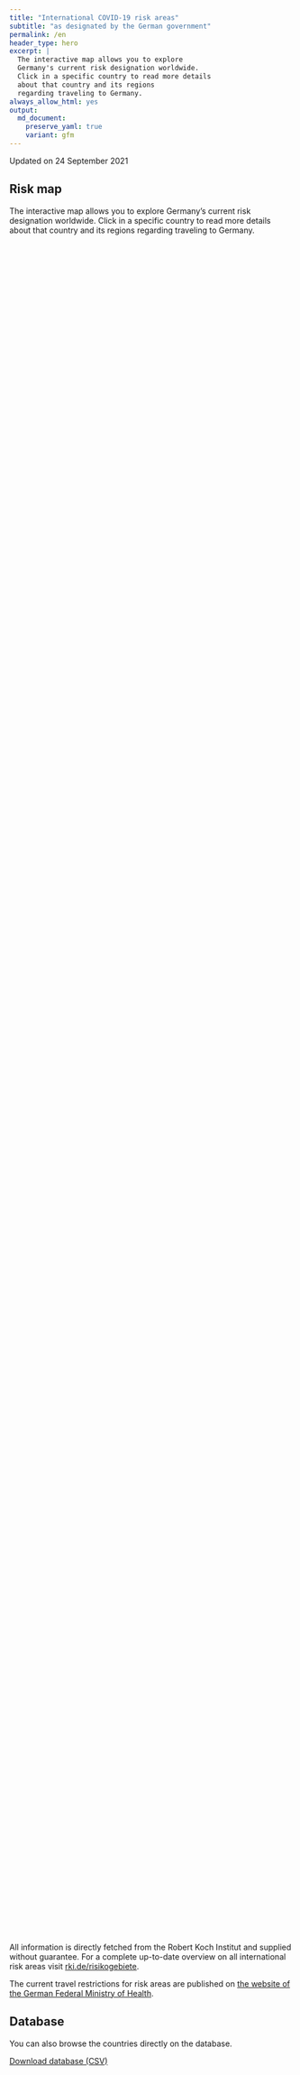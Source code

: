 ```yaml
---
title: "International COVID-19 risk areas"
subtitle: "as designated by the German government"
permalink: /en
header_type: hero
excerpt: |
  The interactive map allows you to explore
  Germany's current risk designation worldwide.
  Click in a specific country to read more details
  about that country and its regions
  regarding traveling to Germany.
always_allow_html: yes
output: 
  md_document:
    preserve_yaml: true
    variant: gfm
---
```


<!-- Modify _R/index_es.Rmd file instead -->

<p class="text-right font-weight-bold">

Updated on 24 September 2021

</p>

## Risk map

The interactive map allows you to explore Germany’s current risk
designation worldwide. Click in a specific country to read more details
about that country and its regions regarding traveling to Germany.

<div id="leaflet" class="leaflet html-widget" style="width:100%;height:75vh;">

</div>

<script src="https://corona-atlas.de/assets/data/locale_en.js"></script>

<script src="https://corona-atlas.de/assets/js/map.js"></script>

All information is directly fetched from the Robert Koch Institut and
supplied without guarantee. For a complete up-to-date overview on all
international risk areas visit
[rki.de/risikogebiete](https://rki.de/risikogebiete).

The current travel restrictions for risk areas are published on [the
website of the German Federal Ministry of
Health](https://www.bundesgesundheitsministerium.de/en/coronavirus/current-information-for-travellers).

## Database

You can also browse the countries directly on the database.

<div id="reactable" class="reactable html-widget" style="width:auto;height:auto;"></div>
<script type="application/json" data-for="reactable">{"x":{"tag":{"name":"Reactable","attribs":{"data":{"Country/Region":["Afghanistan","Angola","Albania","Andorra","United Arab Emirates","Argentina","Armenia","Antigua and Barbuda","Australia","Austria","Azerbaijan","Burundi","Belgium","Benin","Burkina Faso","Bangladesh","Bulgaria","Bahrain","Bahamas","Bosnia and Herzegovina","Belarus","Belize","Bolivia","Brazil","Barbados","Brunei","Bhutan","Botswana","Central African Republic","Canada","Switzerland","Chile","China","Cote D'Ivoire","Cameroon","Democratic Republic of The Congo","Congo","Colombia","Comoros","Cape Verde","Costa Rica","Cuba","Cyprus","Czechia","Germany","Djibouti","Dominica","Denmark","Dominican Republic","Algeria","Ecuador","Egypt","Eritrea","Spain","Estonia","Ethiopia","Finland","Fiji","France","Micronesia","Gabon","United Kingdom","Georgia","Ghana","Guinea","Gambia","Guinea-Bissau","Equatorial Guinea","Greece","Grenada","Guatemala","Guyana","Hong Kong","Honduras","Croatia","Haiti","Hungary","Indonesia","India","Ireland","Iran","Iraq","Iceland","Israel","Italy","Jamaica","Jordan","Japan","Kazakhstan","Kenya","Kyrgyzstan","Cambodia","Kiribati","Saint Kitts and Nevis","South Korea","Kuwait","Laos","Lebanon","Liberia","Libya","Saint Lucia","Liechtenstein","Sri Lanka","Lesotho","Lithuania","Luxembourg","Latvia","Morocco","Monaco","Moldova","Madagascar","Maldives","Mexico","Marshall Islands","North Macedonia","Mali","Malta","Myanmar/Burma","Montenegro","Mongolia","Mozambique","Mauritania","Mauritius","Malawi","Malaysia","Namibia","Niger","Nigeria","Nicaragua","Niue","Netherlands","Norway","Nepal","Nauru","New Zealand","Oman","Pakistan","Panama","Peru","Philippines","Palau","Papua New Guinea","Poland","North Korea","Portugal","Paraguay","Qatar","Romania","Russian Federation","Rwanda","Saudi Arabia","Sudan","Senegal","Singapore","Solomon Islands","Sierra Leone","El Salvador","San Marino","Somalia","Serbia","South Sudan","Sao Tome and Principe","Suriname","Slovakia","Slovenia","Sweden","Eswatini","Seychelles","Syria","Chad","Togo","Thailand","Tajikistan","Turkmenistan","Timor-Leste","Tonga","Trinidad and Tobago","Tunisia","Turkey","Tuvalu","United Republic of Tanzania","Uganda","Ukraine","Uruguay","United States","Uzbekistan","Vatican City","Saint Vincent and The Grenadines","Venezuela","Vietnam","Vanuatu","Samoa","Kosovo","Yemen","South Africa","Zambia","Zimbabwe"],"Risk level":["Not risk area","Not risk area","High risk area","Not risk area","Not risk area","Not risk area","High risk area","High risk area","Not risk area","Not risk area","High risk area","High risk area","Not risk area","Not risk area","Not risk area","Not risk area","Not risk area","Not risk area","Not risk area","High risk area","Not risk area","High risk area","Not risk area","Not risk area","High risk area","Not risk area","Not risk area","Not risk area","Not risk area","Not risk area","Not risk area","Not risk area","Not risk area","Not risk area","Not risk area","Not risk area","Not risk area","High risk area","Not risk area","Not risk area","High risk area","High risk area","Not risk area","Not risk area",null,"Not risk area","High risk area","Not risk area","Not risk area","High risk area","Not risk area","High risk area","Not risk area","Not risk area","Not risk area","High risk area","Not risk area","High risk area","High risk area","Not risk area","Not risk area","High risk area","High risk area","Not risk area","Not risk area","Not risk area","Not risk area","Not risk area","Not risk area","High risk area","High risk area","High risk area","Not risk area","High risk area","Not risk area","High risk area","Not risk area","High risk area","Not risk area","High risk area","High risk area","High risk area","Not risk area","High risk area","Not risk area","High risk area","Not risk area","Not risk area","High risk area","High risk area","Not risk area","Not risk area","Not risk area","High risk area","Not risk area","Not risk area","Not risk area","Not risk area","Not risk area","High risk area","High risk area","Not risk area","High risk area","Not risk area","Not risk area","Not risk area","Not risk area","High risk area","Not risk area","High risk area","Not risk area","Not risk area","High risk area","Not risk area","High risk area","Not risk area","Not risk area","High risk area","High risk area","High risk area","High risk area","Not risk area","Not risk area","Not risk area","High risk area","Not risk area","Not risk area","Not risk area","High risk area","Not risk area","High risk area","High risk area","Not risk area","Not risk area","Not risk area","Not risk area","Not risk area","Not risk area","Not risk area","High risk area","Not risk area","High risk area","Not risk area","High risk area","Not risk area","Not risk area","Not risk area","Not risk area","High risk area","Not risk area","Not risk area","High risk area","Not risk area","Not risk area","Not risk area","Not risk area","Not risk area","Not risk area","Not risk area","High risk area","Not risk area","Not risk area","High risk area","Not risk area","High risk area","Not risk area","Not risk area","High risk area","High risk area","Not risk area","Not risk area","High risk area","High risk area","High risk area","Not risk area","Not risk area","High risk area","High risk area","High risk area","Not risk area","High risk area","Not risk area","Not risk area","Not risk area","High risk area","High risk area","Not risk area","High risk area","High risk area","High risk area","Not risk area","Not risk area","High risk area","Not risk area","Not risk area","Not risk area","Not risk area"],"Details":[null,null,"since 05 Sep 2021",null,null,null,"since 19 Sep 2021","since 19 Sep 2021",null,null,"since 05 Sep 2021","since 26 Sep 2021",null,null,null,null,null,null,null,"since 12 Sep 2021",null,"since 19 Sep 2021",null,null,"since 19 Sep 2021",null,null,null,null,null,null,null,null,null,null,null,null,"since 24 Jan 2021",null,null,"since 09 May 2021","since 18 Jul 2021",null,null,null,null,"since 22 Aug 2021",null,null,"since 08 Aug 2021",null,"since 24 Jan 2021",null,null,null,"since 26 Sep 2021",null,"since 11 Jul 2021","since 08 Aug 2021. The risk designation applies to the following regions: -French Guiana, since 15 Aug 2021; -French Polynesia, since 15 Aug 2021; -Guadeloupe, since 08 Aug 2021; -Martinique, since 08 Aug 2021; -New Caledonia, since 26 Sep 2021; -St. Barthélemy, since 08 Aug 2021; -St. Martin, since 08 Aug 2021",null,null,"since 07 Jul 2021","since 25 Jul 2021",null,null,null,null,null,null,"since 12 Sep 2021","since 05 Sep 2021","since 19 Sep 2021",null,"since 08 Aug 2021",null,"since 08 Aug 2021",null,"since 18 Jul 2021",null,"since 22 Aug 2021. The risk designation applies to the following regions: -Border, since 22 Aug 2021","since 24 Jan 2021","since 08 Aug 2021",null,"since 15 Aug 2021",null,"since 29 Aug 2021",null,null,"since 08 Aug 2021","since 15 Aug 2021",null,null,null,"since 29 Aug 2021",null,null,null,null,null,"since 18 Jul 2021","since 29 Aug 2021",null,"since 05 Sep 2021",null,null,null,null,"since 08 Aug 2021",null,"since 19 Sep 2021",null,null,"since 08 Aug 2021",null,"since 22 Aug 2021",null,null,"since 08 Aug 2021","since 15 Aug 2021","since 13 Jun 2021","since 01 Aug 2021",null,null,null,"since 13 Jun 2021",null,null,null,"since 12 Sep 2021",null,"since 27 Jul 2021. The risk designation applies to the following regions: -Aruba, since 27 Jul 2021; -Bonaire, since 27 Jul 2021; -Curaçao, since 27 Jul 2021; -Saba, since 27 Jul 2021; -Sint Eustatius, since 27 Jul 2021; -Sint Maarten, since 27 Jul 2021","since 12 Sep 2021. The risk designation applies to the following regions: -Oslo, since 12 Sep 2021; -Viken, since 12 Sep 2021",null,null,null,null,null,null,null,"since 08 Aug 2021",null,"since 08 Aug 2021",null,"since 08 Aug 2021",null,null,null,null,"since 07 Jul 2021",null,null,"since 31 Jan 2021",null,null,null,null,null,null,null,"since 05 Sep 2021",null,null,"since 23 May 2021",null,"since 26 Sep 2021",null,null,"since 14 Feb 2021","since 31 Jan 2021",null,null,"since 08 Aug 2021","since 08 Aug 2021","since 08 Aug 2021",null,null,"since 08 Aug 2021","since 25 Apr 2021","since 17 Aug 2021",null,"since 14 Mar 2021",null,null,null,"since 15 Aug 2021","since 08 Aug 2021",null,"since 26 Sep 2021","since 19 Sep 2021","since 15 Aug 2021",null,null,"since 22 Aug 2021",null,null,null,null]},"columns":[{"accessor":"Country/Region","name":"Country/Region","type":"character"},{"accessor":"Risk level","name":"Risk level","type":"character"},{"accessor":"Details","name":"Details","type":"character"}],"filterable":true,"searchable":true,"defaultPageSize":10,"showPageSizeOptions":true,"pageSizeOptions":[10,25,50,100],"paginationType":"jump","showPageInfo":true,"minRows":1,"striped":true,"dataKey":"aebbfb231305e1e8112c4d3618dd0499","key":"aebbfb231305e1e8112c4d3618dd0499"},"children":[]},"class":"reactR_markup"},"evals":[],"jsHooks":[]}</script>

<p class="text-center my-5">

<a href="assets/dist/db_countries_risk_en.csv" class="btn btn-primary">Download
database (CSV)</a>

</p>
